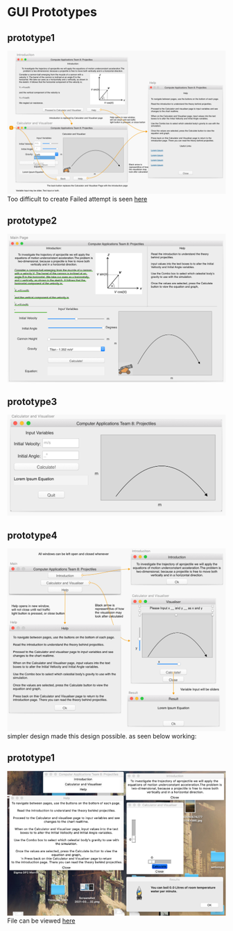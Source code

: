 # GUI Prototypes
## prototype1
![prototype1](prototype1.png)
Too difficult to create
Failed attempt is seen [here](prototype1test.py)

## prototype2
![prototype2](prototype2.png)

## prototype3
![prototype3](prototype3.png)

## prototype4
![prototype4](prototype4.png)
simpler design made this design possible. as seen below working:

## prototype1
![workingGUIprototype](workingGUIprototype4.png)
File can be viewed [here](prototype4.py)
